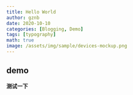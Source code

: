 ```yaml
---
title: Hello World
author: gznb
date: 2020-10-10
categories: [Blogging, Demo]
tags: [typography]
math: true
image: /assets/img/sample/devices-mockup.png
---
```


## demo

**测试一下**